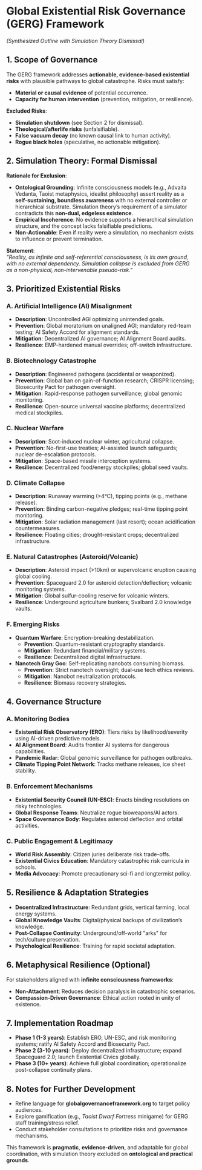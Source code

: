 # Global Existential Risk Governance (GERG) Framework  
*(Synthesized Outline with Simulation Theory Dismissal)*  

## 1. Scope of Governance  
The GERG framework addresses **actionable, evidence-based existential risks** with plausible pathways to global catastrophe. Risks must satisfy:  
- **Material or causal evidence** of potential occurrence.  
- **Capacity for human intervention** (prevention, mitigation, or resilience).  

**Excluded Risks**:  
- **Simulation shutdown** (see Section 2 for dismissal).  
- **Theological/afterlife risks** (unfalsifiable).  
- **False vacuum decay** (no known causal link to human activity).  
- **Rogue black holes** (speculative, no actionable mitigation).  

## 2. Simulation Theory: Formal Dismissal  
**Rationale for Exclusion**:  
- **Ontological Grounding**: Infinite consciousness models (e.g., Advaita Vedanta, Taoist metaphysics, idealist philosophy) assert reality as a **self-sustaining, boundless awareness** with no external controller or hierarchical substrate. Simulation theory’s requirement of a simulator contradicts this **non-dual, edgeless existence**.  
- **Empirical Incoherence**: No evidence supports a hierarchical simulation structure, and the concept lacks falsifiable predictions.  
- **Non-Actionable**: Even if reality were a simulation, no mechanism exists to influence or prevent termination.  

**Statement**:  
*"Reality, as infinite and self-referential consciousness, is its own ground, with no external dependency. Simulation collapse is excluded from GERG as a non-physical, non-intervenable pseudo-risk."*

## 3. Prioritized Existential Risks  
### A. Artificial Intelligence (AI) Misalignment  
- **Description**: Uncontrolled AGI optimizing unintended goals.  
- **Prevention**: Global moratorium on unaligned AGI; mandatory red-team testing; AI Safety Accord for alignment standards.  
- **Mitigation**: Decentralized AI governance; AI Alignment Board audits.  
- **Resilience**: EMP-hardened manual overrides; off-switch infrastructure.  

### B. Biotechnology Catastrophe  
- **Description**: Engineered pathogens (accidental or weaponized).  
- **Prevention**: Global ban on gain-of-function research; CRISPR licensing; Biosecurity Pact for pathogen oversight.  
- **Mitigation**: Rapid-response pathogen surveillance; global genomic monitoring.  
- **Resilience**: Open-source universal vaccine platforms; decentralized medical stockpiles.  

### C. Nuclear Warfare  
- **Description**: Soot-induced nuclear winter, agricultural collapse.  
- **Prevention**: No-first-use treaties; AI-assisted launch safeguards; nuclear de-escalation protocols.  
- **Mitigation**: Space-based missile interception systems.  
- **Resilience**: Decentralized food/energy stockpiles; global seed vaults.  

### D. Climate Collapse  
- **Description**: Runaway warming (>4°C), tipping points (e.g., methane release).  
- **Prevention**: Binding carbon-negative pledges; real-time tipping point monitoring.  
- **Mitigation**: Solar radiation management (last resort); ocean acidification countermeasures.  
- **Resilience**: Floating cities; drought-resistant crops; decentralized infrastructure.  

### E. Natural Catastrophes (Asteroid/Volcanic)  
- **Description**: Asteroid impact (>10km) or supervolcanic eruption causing global cooling.  
- **Prevention**: Spaceguard 2.0 for asteroid detection/deflection; volcanic monitoring systems.  
- **Mitigation**: Global sulfur-cooling reserve for volcanic winters.  
- **Resilience**: Underground agriculture bunkers; Svalbard 2.0 knowledge vaults.  

### F. Emerging Risks  
- **Quantum Warfare**: Encryption-breaking destabilization.  
  - **Prevention**: Quantum-resistant cryptography standards.  
  - **Mitigation**: Redundant financial/military systems.  
  - **Resilience**: Decentralized digital infrastructure.  
- **Nanotech Gray Goo**: Self-replicating nanobots consuming biomass.  
  - **Prevention**: Strict nanotech oversight; dual-use tech ethics reviews.  
  - **Mitigation**: Nanobot neutralization protocols.  
  - **Resilience**: Biomass recovery strategies.  

## 4. Governance Structure  
### A. Monitoring Bodies  
- **Existential Risk Observatory (ERO)**: Tiers risks by likelihood/severity using AI-driven predictive models.  
- **AI Alignment Board**: Audits frontier AI systems for dangerous capabilities.  
- **Pandemic Radar**: Global genomic surveillance for pathogen outbreaks.  
- **Climate Tipping Point Network**: Tracks methane releases, ice sheet stability.  

### B. Enforcement Mechanisms  
- **Existential Security Council (UN-ESC)**: Enacts binding resolutions on risky technologies.  
- **Global Response Teams**: Neutralize rogue bioweapons/AI actors.  
- **Space Governance Body**: Regulates asteroid deflection and orbital activities.  

### C. Public Engagement & Legitimacy  
- **World Risk Assembly**: Citizen juries deliberate risk trade-offs.  
- **Existential Civics Education**: Mandatory catastrophic risk curricula in schools.  
- **Media Advocacy**: Promote precautionary sci-fi and longtermist policy.  

## 5. Resilience & Adaptation Strategies  
- **Decentralized Infrastructure**: Redundant grids, vertical farming, local energy systems.  
- **Global Knowledge Vaults**: Digital/physical backups of civilization’s knowledge.  
- **Post-Collapse Continuity**: Underground/off-world "arks" for tech/culture preservation.  
- **Psychological Resilience**: Training for rapid societal adaptation.  

## 6. Metaphysical Resilience (Optional)  
For stakeholders aligned with **infinite consciousness frameworks**:  
- **Non-Attachment**: Reduces decision paralysis in catastrophic scenarios.  
- **Compassion-Driven Governance**: Ethical action rooted in unity of existence.  

## 7. Implementation Roadmap  
- **Phase 1 (1-3 years)**: Establish ERO, UN-ESC, and risk monitoring systems; ratify AI Safety Accord and Biosecurity Pact.  
- **Phase 2 (3-10 years)**: Deploy decentralized infrastructure; expand Spaceguard 2.0; launch Existential Civics globally.  
- **Phase 3 (10+ years)**: Achieve full global coordination; operationalize post-collapse continuity plans.  

## 8. Notes for Further Development  
- Refine language for **globalgovernanceframework.org** to target policy audiences.  
- Explore gamification (e.g., *Taoist Dwarf Fortress* minigame) for GERG staff training/stress relief.  
- Conduct stakeholder consultations to prioritize risks and governance mechanisms.  

This framework is **pragmatic**, **evidence-driven**, and adaptable for global coordination, with simulation theory excluded on **ontological and practical grounds**.